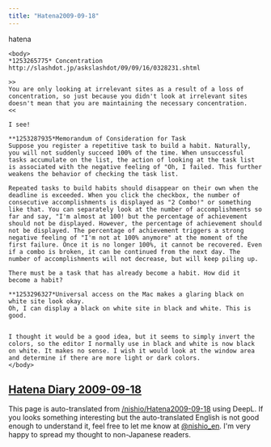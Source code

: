 ```yaml
---
title: "Hatena2009-09-18"
---
```


hatena

```
<body>
*1253265775* Concentration
http://slashdot.jp/askslashdot/09/09/16/0328231.shtml

>>
You are only looking at irrelevant sites as a result of a loss of concentration, so just because you didn't look at irrelevant sites doesn't mean that you are maintaining the necessary concentration.
<<

I see!

**1253287935*Memorandum of Consideration for Task
Suppose you register a repetitive task to build a habit. Naturally, you will not suddenly succeed 100% of the time. When unsuccessful tasks accumulate on the list, the action of looking at the task list is associated with the negative feeling of "Oh, I failed. This further weakens the behavior of checking the task list.

Repeated tasks to build habits should disappear on their own when the deadline is exceeded. When you click the checkbox, the number of consecutive accomplishments is displayed as "2 Combo!" or something like that. You can separately look at the number of accomplishments so far and say, "I'm almost at 100! but the percentage of achievement should not be displayed. However, the percentage of achievement should not be displayed. The percentage of achievement triggers a strong negative feeling of "I'm not at 100% anymore" at the moment of the first failure. Once it is no longer 100%, it cannot be recovered. Even if a combo is broken, it can be continued from the next day. The number of accomplishments will not decrease, but will keep piling up.

There must be a task that has already become a habit. How did it become a habit?

**1253296327*Universal access on the Mac makes a glaring black on white site look okay.
Oh, I can display a black on white site in black and white. This is good.


I thought it would be a good idea, but it seems to simply invert the colors, so the editor I normally use in black and white is now black on white. It makes no sense. I wish it would look at the window area and determine if there are more light or dark colors.
</body>
```


[Hatena Diary 2009-09-18](https://nishiohirokazu.hatenadiary.org/archive/2009/09/18)
---
This page is auto-translated from [/nishio/Hatena2009-09-18](https://scrapbox.io/nishio/Hatena2009-09-18) using DeepL. If you looks something interesting but the auto-translated English is not good enough to understand it, feel free to let me know at [@nishio_en](https://twitter.com/nishio_en). I'm very happy to spread my thought to non-Japanese readers.